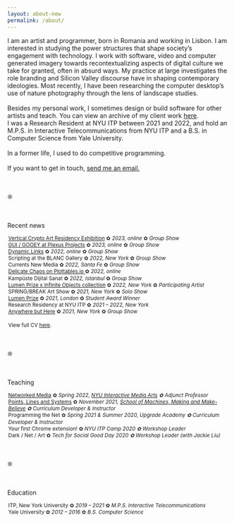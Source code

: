 ```yaml
---
layout: about-new
permalink: /about/
---
```

I am an artist and programmer, born in Romania and working in Lisbon. I am interested in studying the power structures that shape society’s engagement with technology. I work with software, video and computer generated imagery towards recontextualizing aspects of digital culture we take for granted, often in absurd ways. My practice at large investigates the role branding and Silicon Valley discourse have in shaping contemporary ideologies. Most recently, I have been researching the computer desktop’s use of nature photography through the lens of landscape studies.
<br/><br/>
Besides my personal work, I sometimes design or build software for other artists and teach. You can view an archive of my client work <a href="/client-work" target="_blank">here</a>.<br/>
I was a Research Resident at NYU ITP between 2021 and 2022, and hold an M.P.S. in Interactive Telecommunications from NYU ITP and a B.S. in Computer Science from Yale University.
<br/><br/>
In a former life, I used to do competitive programming.
<br/><br/>
If you want to get in touch, <a href="mailto:c@cezar.io">send me an email.</a>

<br/><br/>❊<br/><br/><br/>
<p style="text-decoration: none; margin-bottom: 10px;">Recent news</p>
<p style="line-height: 1.3; margin-left: 2px;"> <small>
    <a href="https://gallery.verticalcrypto.art/event/clfv8kvs1sj980bjpdr2li3aa/all">Vertical Crypto Art Residency Exhibition</a> ✿ <em>2023, online</em> ✿ <em>Group Show</em>
    <br/>
    <a href="https://www.plexusprojects.org/gui-gooey">GUI / GOOEY at Plexus Projects</a> ✿ <em>2023, online</em> ✿ <em>Group Show</em>
    <br/>
    <a href="https://spam-index.com/projects/cezar-mocan/">Dynamic Links</a> ✿ <em>2022, online</em> ✿ <em>Group Show</em>
    <br/>
    Scripting at the BLANC Gallery ✿ <em>2022, New York</em> ✿ <em>Group Show</em>
    <br/>
    Currents New Media ✿ <em>2022, Santa Fe</em> ✿ <em>Group Show</em>
    <br/>
    <a href="https://plottables.io/project/9">Delicate Chaos on Plottables.io </a> ✿ <em>2022, online</em>
    <br/>
    Kampüste Dijital Sanat ✿ <em>2022, Istanbul</em> ✿ <em>Group Show</em>
    <br/>
    <a href="https://infiniteobjects.com/products/mocan-arcadiainc">Lumen Prize x Infinite Objects collection</a> ✿ <em>2022, New York</em> ✿ <em>Participating Artist</em>
    <br/>
    SPRING/BREAK Art Show ✿ <em>2021, New York</em> ✿ <em>Solo Show</em>
    <br/>
    <a href="https://www.lumenprize.com/">Lumen Prize</a> ✿ <em>2021, London</em> ✿ <em>Student Award Winner</em>
    <br/>
    Research Residency at NYU ITP ✿ <em>2021 – 2022, New York</em>
    <br/>
    <a href="https://www.slowburn-nyc.com/anywhere-but-here">Anywhere but Here</a> ✿ <em>2021, New York</em> ✿ <em>Group Show</em>
    <br/><br/>
    View full CV <a href="https://docs.google.com/document/d/1qqE1sC9OasS2NU2cGLhji9NmopRdeTJbQREjjcqoMmQ/edit?usp=sharing">here</a>.
</small>
</p>

<br/><br/>❊<br/><br/><br/>

<p style="text-decoration: none; margin-bottom: 10px;">Teaching</p>
<p style="line-height: 1.3; margin-left: 2px;"><small>
    <a href="https://networkedmedia.imany.io/">Networked Media</a> ✿ <em> Spring 2022, <a href="https://tisch.nyu.edu/itp/admissions/ima-bfa">NYU Interactive Media Arts</a> ✿ Adjunct Professor</em>
    <br/>
    <a href="https://cezar-mocan.notion.site/Points-Lines-and-Systems-Class-Materials-ba43efb03090491985b13a17aab9f636">Points, Lines and Systems</a    > ✿ <em>November 2021, <a href="https://www.schoolofma.org/">School of Machines, Making and Make-Believe</a> ✿ Curriculum Developer & Instructor</em>
    <br/>
    Programming the Net ✿ <em>Spring 2021 & Summer 2020, Upgrade Academy ✿ Curriculum Developer & Instructor</em>
    <br/>
    Your first Chrome extension! ✿ <em> NYU ITP Camp 2020 ✿ Workshop Leader</em>
    <br/>
    Dark / Net / Art ✿ <em> Tech for Social Good Day 2020 ✿ Workshop Leader (with Jackie Liu)</em><br/>

</small></p>

<br/><br/>❊<br/><br/><br/>

<p style="text-decoration: none; margin-bottom: 10px;">Education</p>
<p style="line-height: 1.3; margin-left: 2px;"><small>
    ITP, New York University ✿ <em> 2019 – 2021 </em> ✿ <em>M.P.S. Interactive Telecommunications</em>
    <br/>
    Yale University ✿ <em> 2012 – 2016 </em> ✿ <em>B.S. Computer Science</em>
</small></p>

<!--
<div class="about-container">
I am an artist and programmer, interested in expressions of intimacy in the digital realm. I consider the web to be my primary medium, but I have also worked with mobile applications, game engines, physical computing, augmented reality or print graphic design.

<br/><br/>

In a former life, I used to do competitive programming.

<br/><br/>

More recently, I have been designing or developing software for artists such as <a class="underlined" href="http://www.evan-roth.com/" target="__blank">Evan Roth</a> and <a class="underlined" href="http://taeyoonchoi.com/" target="__blank">Taeyoon Choi</a>. I have also been involved with two start-ups in the education world, <a class="underlined" href="https://www.fablestudios.com" target="__blank">Fable Studios</a> and <a class="underlined" href="https://www.gakko.org" target="__blank">Gakko</a>. 

<br/><br/>

I am currently pursuing a two-year long masters program at <a class="underlined" href="https://itp.nyu.edu" target="__blank">NYU ITP</a> and keeping a <a class="underlined" href="/blog" target="__blank">blog</a> about it.

<br/><br/>

Available for work. <a class="underlined" href="mailto:c@cezar.io">Say hi!</a>
</div>
-->